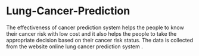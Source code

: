 # Lung-Cancer-Prediction
The effectiveness of cancer prediction system helps the people to know their cancer risk with low cost and it also helps the people to take the appropriate decision based on their cancer risk status. The data is collected from the website online lung cancer prediction system .
